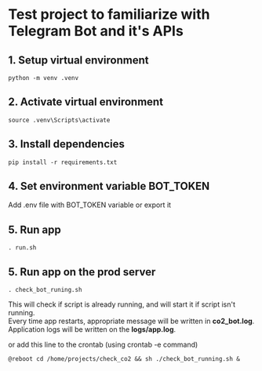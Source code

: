 # Test project to familiarize with Telegram Bot and it's APIs

## 1. Setup virtual environment

```
python -m venv .venv
```

## 2. Activate virtual environment

```
source .venv\Scripts\activate
```

## 3. Install dependencies

```
pip install -r requirements.txt
```

## 4. Set environment variable BOT_TOKEN

Add .env file with BOT_TOKEN variable or
export it

## 5. Run app

```
. run.sh
```

## 5. Run app on the prod server

```
. check_bot_runing.sh
```

This will check if script is already running, and will start it if script isn't running.  
Every time app restarts, appropriate message will be written in **co2_bot.log**.  
Application logs will be written on the **logs/app.log**.

or add this line to the crontab (using crontab -e command)

```
@reboot cd /home/projects/check_co2 && sh ./check_bot_running.sh &
```
